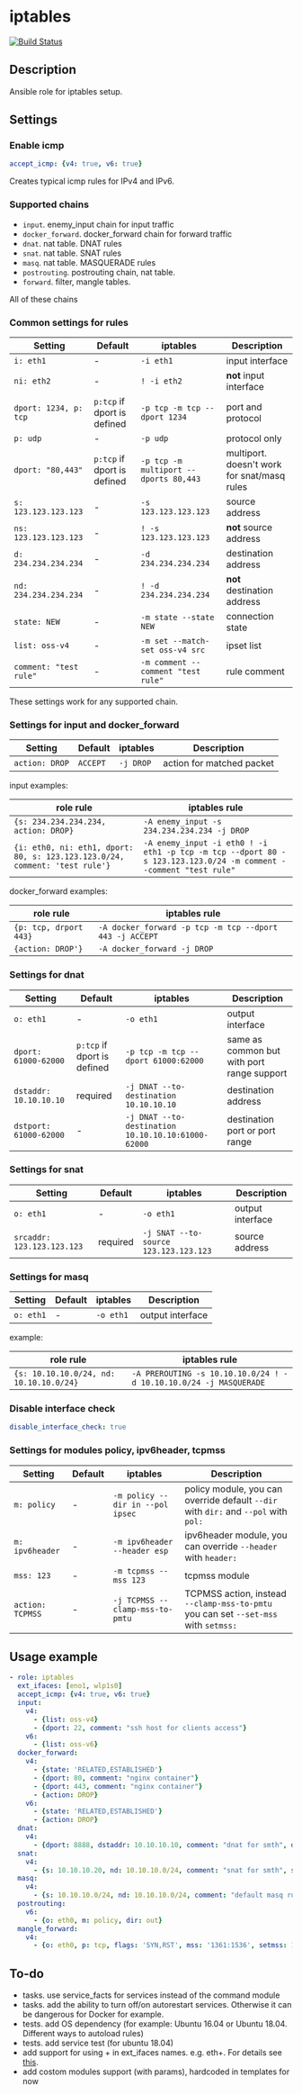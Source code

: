 # iptables

[![Build Status](https://drone.osshelp.ru/api/badges/ansible/iptables/status.svg?ref=refs/heads/master)](https://drone.osshelp.ru/ansible/iptables)

## Description

Ansible role for iptables setup.

## Settings

### Enable icmp

``` yaml
accept_icmp: {v4: true, v6: true}
```

Creates typical icmp rules for IPv4 and IPv6.

### Supported chains

- `input`. enemy_input chain for input traffic
- `docker_forward`. docker_forward chain for forward traffic
- `dnat`. nat table. DNAT rules
- `snat`. nat table. SNAT rules
- `masq`. nat table. MASQUERADE rules
- `postrouting`. postrouting chain, nat table.
- `forward`. filter, mangle tables.

All of these chains

### Common settings for rules

Setting|Default|iptables|Description
---|---|---|---|
`i: eth1`|-|`-i eth1`|input interface
`ni: eth2`|-|`! -i eth2`|**not** input interface
`dport: 1234, p: tcp`|`p:tcp` if dport is defined|`-p tcp -m tcp --dport 1234`|port and protocol
`p: udp`|-|`-p udp`|protocol only
`dport: "80,443"`|`p:tcp` if dport is defined|`-p tcp -m multiport --dports 80,443`|multiport. doesn't work for snat/masq rules
`s: 123.123.123.123`|-|`-s 123.123.123.123`|source address
`ns: 123.123.123.123`|-|`! -s 123.123.123.123`|**not** source address
`d: 234.234.234.234`|-|`-d 234.234.234.234`|destination address
`nd: 234.234.234.234`|-|`! -d 234.234.234.234`|**not** destination address
`state: NEW`|-|`-m state --state NEW`|connection state
`list: oss-v4`|-|`-m set --match-set oss-v4 src`|ipset list
`comment: "test rule"`|-|`-m comment --comment "test rule"`|rule comment

These settings work for any supported chain.

### Settings for input and docker_forward

Setting|Default|iptables|Description
---|---|---|---|
`action: DROP`|`ACCEPT`|`-j DROP`|action for matched packet

input examples:

role rule|iptables rule
---|---
`{s: 234.234.234.234, action: DROP}`|`-A enemy_input -s 234.234.234.234 -j DROP`
`{i: eth0, ni: eth1, dport: 80, s: 123.123.123.0/24, comment: 'test rule'}`|`-A enemy_input -i eth0 ! -i eth1 -p tcp -m tcp --dport 80 -s 123.123.123.0/24 -m comment --comment "test rule"`

docker_forward examples:

role rule|iptables rule
---|---
`{p: tcp, drport 443}`|`-A docker_forward -p tcp -m tcp --dport 443 -j ACCEPT`
`{action: DROP'}`|`-A docker_forward -j DROP`

### Settings for dnat

Setting|Default|iptables|Description
---|---|---|---|
`o: eth1`|-|`-o eth1`|output interface
`dport: 61000-62000`|`p:tcp` if dport is defined|`-p tcp -m tcp --dport 61000:62000`|same as common but with port range support
`dstaddr: 10.10.10.10`|required|`-j DNAT --to-destination 10.10.10.10`|destination address
`dstport: 61000-62000`|-|`-j DNAT --to-destination 10.10.10.10:61000-62000`|destination port or port range

### Settings for snat

Setting|Default|iptables|Description
---|---|---|---|
`o: eth1`|-|`-o eth1`|output interface
`srcaddr: 123.123.123.123`|required|`-j SNAT --to-source 123.123.123.123`|source address

### Settings for masq

Setting|Default|iptables|Description
---|---|---|---|
`o: eth1`|-|`-o eth1`|output interface

example:

role rule|iptables rule
---|---
`{s: 10.10.10.0/24, nd: 10.10.10.0/24}`|`-A PREROUTING -s 10.10.10.0/24 ! -d 10.10.10.0/24 -j MASQUERADE`

### Disable interface check

``` yaml
disable_interface_check: true
```

### Settings for modules policy, ipv6header, tcpmss

Setting|Default|iptables|Description
---|---|---|---|
`m: policy`|-|`-m policy --dir in --pol ipsec`|policy module, you can override default `--dir` with `dir:` and `--pol` with `pol:`
`m: ipv6header`|-|`-m ipv6header --header esp`|ipv6header module, you can override `--header` with `header:`
`mss: 123`|-|`-m tcpmss --mss 123`| tcpmss module
`action: TCPMSS`|-|`-j TCPMSS --clamp-mss-to-pmtu`| TCPMSS action, instead `--clamp-mss-to-pmtu` you can set `--set-mss` with `setmss:`

## Usage example

``` yaml
- role: iptables
  ext_ifaces: [eno1, wlp1s0]
  accept_icmp: {v4: true, v6: true}
  input:
    v4:
      - {list: oss-v4}
      - {dport: 22, comment: "ssh host for clients access"}
    v6:
      - {list: oss-v6}
  docker_forward:
    v4:
      - {state: 'RELATED,ESTABLISHED'}
      - {dport: 80, comment: "nginx container"}
      - {dport: 443, comment: "nginx container"}
      - {action: DROP}
    v6:
      - {state: 'RELATED,ESTABLISHED'}
      - {action: DROP}
  dnat:
    v4:
      - {dport: 8888, dstaddr: 10.10.10.10, comment: "dnat for smth", dstport: 8888}
  snat:
    v4:
      - {s: 10.10.10.20, nd: 10.10.10.0/24, comment: "snat for smth", srcaddr: 123.123.123.123}
  masq:
    v4:
      - {s: 10.10.10.0/24, nd: 10.10.10.0/24, comment: "default masq rule"}
  postrouting:
    v6:
      - {o: eth0, m: policy, dir: out}
  mangle_forward:
    v4:
      - {o: eth0, p: tcp, flags: 'SYN,RST', mss: '1361:1536', setmss: 1360, action: TCPMSS}
```

## To-do

- tasks. use service_facts for services instead of the command module
- tasks. add the ability to turn off/on autorestart services. Otherwise it can be dangerous for Docker for example.
- tests. add OS dependency (for example: Ubuntu 16.04 or Ubuntu 18.04. Different ways to autoload rules)
- tests. add service test (for ubuntu 18.04)
- add support for using + in ext_ifaces names. e.g. eth+. For details see [this](https://oss.help/73364).
- add costom modules support (with params), hardcoded in templates for now

